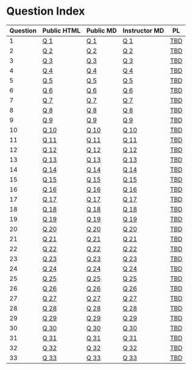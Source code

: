 # Question Index 
 
 
 | Question | Public HTML | Public MD | Instructor MD | PL |
| --------- | --------- | --------- | --------- | --------- |
1 |  [Q 1](https://firas.moosvi.com/oer/physicsbank/content/public/005.Kinematics%282D%20and%203D%29/Uniform%20Circular%20Motion/centripetal_force/centripetal_force.html)| [Q 1](https://github.com/open-resources/physics_bank/blob/main/content/public/005.Kinematics%282D%20and%203D%29/Uniform%20Circular%20Motion/centripetal_force/centripetal_force.md) | [Q 1](https://github.com/open-resources/instructor_physics_bank/blob/main/output/instructor/005.Kinematics%282D%20and%203D%29/Uniform%20Circular%20Motion/centripetal_force/centripetal_force.md) | [TBD]() | 
2 |  [Q 2](https://firas.moosvi.com/oer/physicsbank/content/public/005.Kinematics%282D%20and%203D%29/Uniform%20Circular%20Motion/angular_speed/angular_speed.html)| [Q 2](https://github.com/open-resources/physics_bank/blob/main/content/public/005.Kinematics%282D%20and%203D%29/Uniform%20Circular%20Motion/angular_speed/angular_speed.md) | [Q 2](https://github.com/open-resources/instructor_physics_bank/blob/main/output/instructor/005.Kinematics%282D%20and%203D%29/Uniform%20Circular%20Motion/angular_speed/angular_speed.md) | [TBD]() | 
3 |  [Q 3](https://firas.moosvi.com/oer/physicsbank/content/public/003.Kinematics%281D%29/Motion%20Diagrams/Running_Dog/Running_Dog.html)| [Q 3](https://github.com/open-resources/physics_bank/blob/main/content/public/003.Kinematics%281D%29/Motion%20Diagrams/Running_Dog/Running_Dog.md) | [Q 3](https://github.com/open-resources/instructor_physics_bank/blob/main/output/instructor/003.Kinematics%281D%29/Motion%20Diagrams/Running_Dog/Running_Dog.md) | [TBD]() | 
4 |  [Q 4](https://firas.moosvi.com/oer/physicsbank/content/public/006.Force/Topic%20Outcome/The%20max%20acceleration%20without%20slipping/The%20max%20acceleration%20without%20slipping.html)| [Q 4](https://github.com/open-resources/physics_bank/blob/main/content/public/006.Force/Topic%20Outcome/The%20max%20acceleration%20without%20slipping/The%20max%20acceleration%20without%20slipping.md) | [Q 4](https://github.com/open-resources/instructor_physics_bank/blob/main/output/instructor/006.Force/Topic%20Outcome/The%20max%20acceleration%20without%20slipping/The%20max%20acceleration%20without%20slipping.md) | [TBD]() | 
5 |  [Q 5](https://firas.moosvi.com/oer/physicsbank/content/public/006.Force/Topic%20Outcome/velocity_netforce/velocity_netforce.html)| [Q 5](https://github.com/open-resources/physics_bank/blob/main/content/public/006.Force/Topic%20Outcome/velocity_netforce/velocity_netforce.md) | [Q 5](https://github.com/open-resources/instructor_physics_bank/blob/main/output/instructor/006.Force/Topic%20Outcome/velocity_netforce/velocity_netforce.md) | [TBD]() | 
6 |  [Q 6](https://firas.moosvi.com/oer/physicsbank/content/public/006.Force/Topic%20Outcome/spring_on_incline/spring_on_incline.html)| [Q 6](https://github.com/open-resources/physics_bank/blob/main/content/public/006.Force/Topic%20Outcome/spring_on_incline/spring_on_incline.md) | [Q 6](https://github.com/open-resources/instructor_physics_bank/blob/main/output/instructor/006.Force/Topic%20Outcome/spring_on_incline/spring_on_incline.md) | [TBD]() | 
7 |  [Q 7](https://firas.moosvi.com/oer/physicsbank/content/public/006.Force/Equilibrium/Two%20blocks%20connected%20by%20a%20string/Two%20Blocks%20Connected%20by%20a%20String.html)| [Q 7](https://github.com/open-resources/physics_bank/blob/main/content/public/006.Force/Equilibrium/Two%20blocks%20connected%20by%20a%20string/Two%20Blocks%20Connected%20by%20a%20String.md) | [Q 7](https://github.com/open-resources/instructor_physics_bank/blob/main/output/instructor/006.Force/Equilibrium/Two%20blocks%20connected%20by%20a%20string/Two%20Blocks%20Connected%20by%20a%20String.md) | [TBD]() | 
8 |  [Q 8](https://firas.moosvi.com/oer/physicsbank/content/public/006.Force/Friction/Frictional%20Force%20between%20tires%20and%20road/Frictional%20Force%20between%20tires%20and%20road.html)| [Q 8](https://github.com/open-resources/physics_bank/blob/main/content/public/006.Force/Friction/Frictional%20Force%20between%20tires%20and%20road/Frictional%20Force%20between%20tires%20and%20road.md) | [Q 8](https://github.com/open-resources/instructor_physics_bank/blob/main/output/instructor/006.Force/Friction/Frictional%20Force%20between%20tires%20and%20road/Frictional%20Force%20between%20tires%20and%20road.md) | [TBD]() | 
9 |  [Q 9](https://firas.moosvi.com/oer/physicsbank/content/public/006.Force/Newton%27s%20Third%20Law/Force%20Vectors/force_vectors.html)| [Q 9](https://github.com/open-resources/physics_bank/blob/main/content/public/006.Force/Newton%27s%20Third%20Law/Force%20Vectors/force_vectors.md) | [Q 9](https://github.com/open-resources/instructor_physics_bank/blob/main/output/instructor/006.Force/Newton%27s%20Third%20Law/Force%20Vectors/force_vectors.md) | [TBD]() | 
10 |  [Q 10](https://firas.moosvi.com/oer/physicsbank/content/public/001.Math/Integrals/Rocket/Rocket.html)| [Q 10](https://github.com/open-resources/physics_bank/blob/main/content/public/001.Math/Integrals/Rocket/Rocket.md) | [Q 10](https://github.com/open-resources/instructor_physics_bank/blob/main/output/instructor/001.Math/Integrals/Rocket/Rocket.md) | [TBD]() | 
11 |  [Q 11](https://firas.moosvi.com/oer/physicsbank/content/public/004.Kinematics%281D%29/Position/distance_travelled/distance_travelled.html)| [Q 11](https://github.com/open-resources/physics_bank/blob/main/content/public/004.Kinematics%281D%29/Position/distance_travelled/distance_travelled.md) | [Q 11](https://github.com/open-resources/instructor_physics_bank/blob/main/output/instructor/004.Kinematics%281D%29/Position/distance_travelled/distance_travelled.md) | [TBD]() | 
12 |  [Q 12](https://firas.moosvi.com/oer/physicsbank/content/public/011.Rotational%20Dynamics/Topic%20Outcome/thread_on_spool/thread_on_spool.html)| [Q 12](https://github.com/open-resources/physics_bank/blob/main/content/public/011.Rotational%20Dynamics/Topic%20Outcome/thread_on_spool/thread_on_spool.md) | [Q 12](https://github.com/open-resources/instructor_physics_bank/blob/main/output/instructor/011.Rotational%20Dynamics/Topic%20Outcome/thread_on_spool/thread_on_spool.md) | [TBD]() | 
13 |  [Q 13](https://firas.moosvi.com/oer/physicsbank/content/public/006.Momentum%20and%20Impulse/Conservation%20of%20Momentum/System_Open_or_Closed/System_Open_or_Closed.html)| [Q 13](https://github.com/open-resources/physics_bank/blob/main/content/public/006.Momentum%20and%20Impulse/Conservation%20of%20Momentum/System_Open_or_Closed/System_Open_or_Closed.md) | [Q 13](https://github.com/open-resources/instructor_physics_bank/blob/main/output/instructor/006.Momentum%20and%20Impulse/Conservation%20of%20Momentum/System_Open_or_Closed/System_Open_or_Closed.md) | [TBD]() | 
14 |  [Q 14](https://firas.moosvi.com/oer/physicsbank/content/public/008.Energy/Exploding_Asteroid/Exploding_Asteroid.html)| [Q 14](https://github.com/open-resources/physics_bank/blob/main/content/public/008.Energy/Exploding_Asteroid/Exploding_Asteroid.md) | [Q 14](https://github.com/open-resources/instructor_physics_bank/blob/main/output/instructor/008.Energy/Exploding_Asteroid/Exploding_Asteroid.md) | [TBD]() | 
15 |  [Q 15](https://firas.moosvi.com/oer/physicsbank/content/public/008.Energy/Kinetic%20Energy/KE_energy_momentum/KE_energy_momentum.html)| [Q 15](https://github.com/open-resources/physics_bank/blob/main/content/public/008.Energy/Kinetic%20Energy/KE_energy_momentum/KE_energy_momentum.md) | [Q 15](https://github.com/open-resources/instructor_physics_bank/blob/main/output/instructor/008.Energy/Kinetic%20Energy/KE_energy_momentum/KE_energy_momentum.md) | [TBD]() | 
16 |  [Q 16](https://firas.moosvi.com/oer/physicsbank/content/public/008.Energy/Kinetic%20Energy/KE_testmass/KE_testmass.html)| [Q 16](https://github.com/open-resources/physics_bank/blob/main/content/public/008.Energy/Kinetic%20Energy/KE_testmass/KE_testmass.md) | [Q 16](https://github.com/open-resources/instructor_physics_bank/blob/main/output/instructor/008.Energy/Kinetic%20Energy/KE_testmass/KE_testmass.md) | [TBD]() | 
17 |  [Q 17](https://firas.moosvi.com/oer/physicsbank/content/public/008.Energy/Topic%20Outcome/frictionless_track/frictionless_track.html)| [Q 17](https://github.com/open-resources/physics_bank/blob/main/content/public/008.Energy/Topic%20Outcome/frictionless_track/frictionless_track.md) | [Q 17](https://github.com/open-resources/instructor_physics_bank/blob/main/output/instructor/008.Energy/Topic%20Outcome/frictionless_track/frictionless_track.md) | [TBD]() | 
18 |  [Q 18](https://firas.moosvi.com/oer/physicsbank/content/public/008.Energy/Conservation%20of%20Energy/Cut%20The%20Rope/Cut%20The%20Rope.html)| [Q 18](https://github.com/open-resources/physics_bank/blob/main/content/public/008.Energy/Conservation%20of%20Energy/Cut%20The%20Rope/Cut%20The%20Rope.md) | [Q 18](https://github.com/open-resources/instructor_physics_bank/blob/main/output/instructor/008.Energy/Conservation%20of%20Energy/Cut%20The%20Rope/Cut%20The%20Rope.md) | [TBD]() | 
19 |  [Q 19](https://firas.moosvi.com/oer/physicsbank/content/public/008.Energy/Conservation%20of%20Energy/Energy%20lost%20to%20air%20friction/energy_lost_air_friction.html)| [Q 19](https://github.com/open-resources/physics_bank/blob/main/content/public/008.Energy/Conservation%20of%20Energy/Energy%20lost%20to%20air%20friction/energy_lost_air_friction.md) | [Q 19](https://github.com/open-resources/instructor_physics_bank/blob/main/output/instructor/008.Energy/Conservation%20of%20Energy/Energy%20lost%20to%20air%20friction/energy_lost_air_friction.md) | [TBD]() | 
20 |  [Q 20](https://firas.moosvi.com/oer/physicsbank/content/public/008.Energy/Conservation%20of%20Energy/ball_race/2012Final_q3.html)| [Q 20](https://github.com/open-resources/physics_bank/blob/main/content/public/008.Energy/Conservation%20of%20Energy/ball_race/2012Final_q3.md) | [Q 20](https://github.com/open-resources/instructor_physics_bank/blob/main/output/instructor/008.Energy/Conservation%20of%20Energy/ball_race/2012Final_q3.md) | [TBD]() | 
21 |  [Q 21](https://firas.moosvi.com/oer/physicsbank/content/public/008.Energy/Conservation%20of%20Energy/Physics%20of%20Roller%20Coasters/Physics%20of%20Roller%20Coasters.html)| [Q 21](https://github.com/open-resources/physics_bank/blob/main/content/public/008.Energy/Conservation%20of%20Energy/Physics%20of%20Roller%20Coasters/Physics%20of%20Roller%20Coasters.md) | [Q 21](https://github.com/open-resources/instructor_physics_bank/blob/main/output/instructor/008.Energy/Conservation%20of%20Energy/Physics%20of%20Roller%20Coasters/Physics%20of%20Roller%20Coasters.md) | [TBD]() | 
22 |  [Q 22](https://firas.moosvi.com/oer/physicsbank/content/public/008.Energy/Conservation%20of%20Energy/dissipative_process/dissipative_process.html)| [Q 22](https://github.com/open-resources/physics_bank/blob/main/content/public/008.Energy/Conservation%20of%20Energy/dissipative_process/dissipative_process.md) | [Q 22](https://github.com/open-resources/instructor_physics_bank/blob/main/output/instructor/008.Energy/Conservation%20of%20Energy/dissipative_process/dissipative_process.md) | [TBD]() | 
23 |  [Q 23](https://firas.moosvi.com/oer/physicsbank/content/public/004.Kinematics%282D%20and%203D%29/Projectile%20Motion/Q1_test_projectilemotion/Q1_test_projectilemotion.html)| [Q 23](https://github.com/open-resources/physics_bank/blob/main/content/public/004.Kinematics%282D%20and%203D%29/Projectile%20Motion/Q1_test_projectilemotion/Q1_test_projectilemotion.md) | [Q 23](https://github.com/open-resources/instructor_physics_bank/blob/main/output/instructor/004.Kinematics%282D%20and%203D%29/Projectile%20Motion/Q1_test_projectilemotion/Q1_test_projectilemotion.md) | [TBD]() | 
24 |  [Q 24](https://firas.moosvi.com/oer/physicsbank/content/public/010.Rotational%20Motion/Topic%20Outcome/Wheel_of_fortune/Wheel_of_fortune.html)| [Q 24](https://github.com/open-resources/physics_bank/blob/main/content/public/010.Rotational%20Motion/Topic%20Outcome/Wheel_of_fortune/Wheel_of_fortune.md) | [Q 24](https://github.com/open-resources/instructor_physics_bank/blob/main/output/instructor/010.Rotational%20Motion/Topic%20Outcome/Wheel_of_fortune/Wheel_of_fortune.md) | [TBD]() | 
25 |  [Q 25](https://firas.moosvi.com/oer/physicsbank/content/public/007.Momentum%20and%20Impulse/Conservation%20of%20Momentum/Isolated_systems/Isolated_systems.html)| [Q 25](https://github.com/open-resources/physics_bank/blob/main/content/public/007.Momentum%20and%20Impulse/Conservation%20of%20Momentum/Isolated_systems/Isolated_systems.md) | [Q 25](https://github.com/open-resources/instructor_physics_bank/blob/main/output/instructor/007.Momentum%20and%20Impulse/Conservation%20of%20Momentum/Isolated_systems/Isolated_systems.md) | [TBD]() | 
26 |  [Q 26](https://firas.moosvi.com/oer/physicsbank/content/public/007.Momentum%20and%20Impulse/Conservation%20of%20Momentum/Explosions_and_Velocity/Explosions_and_Velocity.html)| [Q 26](https://github.com/open-resources/physics_bank/blob/main/content/public/007.Momentum%20and%20Impulse/Conservation%20of%20Momentum/Explosions_and_Velocity/Explosions_and_Velocity.md) | [Q 26](https://github.com/open-resources/instructor_physics_bank/blob/main/output/instructor/007.Momentum%20and%20Impulse/Conservation%20of%20Momentum/Explosions_and_Velocity/Explosions_and_Velocity.md) | [TBD]() | 
27 |  [Q 27](https://firas.moosvi.com/oer/physicsbank/content/public/007.Momentum%20and%20Impulse/Conservation%20of%20Momentum/mass_spring_collision/mass_spring_collision.html)| [Q 27](https://github.com/open-resources/physics_bank/blob/main/content/public/007.Momentum%20and%20Impulse/Conservation%20of%20Momentum/mass_spring_collision/mass_spring_collision.md) | [Q 27](https://github.com/open-resources/instructor_physics_bank/blob/main/output/instructor/007.Momentum%20and%20Impulse/Conservation%20of%20Momentum/mass_spring_collision/mass_spring_collision.md) | [TBD]() | 
28 |  [Q 28](https://firas.moosvi.com/oer/physicsbank/content/public/007.Momentum%20and%20Impulse/Impulse/airbag_collision/airbag_collision.html)| [Q 28](https://github.com/open-resources/physics_bank/blob/main/content/public/007.Momentum%20and%20Impulse/Impulse/airbag_collision/airbag_collision.md) | [Q 28](https://github.com/open-resources/instructor_physics_bank/blob/main/output/instructor/007.Momentum%20and%20Impulse/Impulse/airbag_collision/airbag_collision.md) | [TBD]() | 
29 |  [Q 29](https://firas.moosvi.com/oer/physicsbank/content/public/007.Momentum%20and%20Impulse/Impulse/Bouncing_Ball/Bouncing_Ball.html)| [Q 29](https://github.com/open-resources/physics_bank/blob/main/content/public/007.Momentum%20and%20Impulse/Impulse/Bouncing_Ball/Bouncing_Ball.md) | [Q 29](https://github.com/open-resources/instructor_physics_bank/blob/main/output/instructor/007.Momentum%20and%20Impulse/Impulse/Bouncing_Ball/Bouncing_Ball.md) | [TBD]() | 
30 |  [Q 30](https://firas.moosvi.com/oer/physicsbank/content/public/007.Momentum%20and%20Impulse/Momentum/Dinner_Plate/dinner_plate.html)| [Q 30](https://github.com/open-resources/physics_bank/blob/main/content/public/007.Momentum%20and%20Impulse/Momentum/Dinner_Plate/dinner_plate.md) | [Q 30](https://github.com/open-resources/instructor_physics_bank/blob/main/output/instructor/007.Momentum%20and%20Impulse/Momentum/Dinner_Plate/dinner_plate.md) | [TBD]() | 
31 |  [Q 31](https://firas.moosvi.com/oer/physicsbank/content/public/007.Momentum%20and%20Impulse/Momentum/Rock_Powered_Rocket/Rock_Powered_Rocket.html)| [Q 31](https://github.com/open-resources/physics_bank/blob/main/content/public/007.Momentum%20and%20Impulse/Momentum/Rock_Powered_Rocket/Rock_Powered_Rocket.md) | [Q 31](https://github.com/open-resources/instructor_physics_bank/blob/main/output/instructor/007.Momentum%20and%20Impulse/Momentum/Rock_Powered_Rocket/Rock_Powered_Rocket.md) | [TBD]() | 
32 |  [Q 32](https://firas.moosvi.com/oer/physicsbank/content/public/003.Vectors/Topic%20Outcome/Choose_all_Vectors_Scalars/Choose_all_Vectors_Scalars.html)| [Q 32](https://github.com/open-resources/physics_bank/blob/main/content/public/003.Vectors/Topic%20Outcome/Choose_all_Vectors_Scalars/Choose_all_Vectors_Scalars.md) | [Q 32](https://github.com/open-resources/instructor_physics_bank/blob/main/output/instructor/003.Vectors/Topic%20Outcome/Choose_all_Vectors_Scalars/Choose_all_Vectors_Scalars.md) | [TBD]() | 
33 |  [Q 33](https://firas.moosvi.com/oer/physicsbank/content/public/014.Elasticity/Topic%20Outcome/Identical%20Mass-Springs%20with%20different%20Displacement/Identical%20Mass-Springs%20with%20different%20Displacement.html)| [Q 33](https://github.com/open-resources/physics_bank/blob/main/content/public/014.Elasticity/Topic%20Outcome/Identical%20Mass-Springs%20with%20different%20Displacement/Identical%20Mass-Springs%20with%20different%20Displacement.md) | [Q 33](https://github.com/open-resources/instructor_physics_bank/blob/main/output/instructor/014.Elasticity/Topic%20Outcome/Identical%20Mass-Springs%20with%20different%20Displacement/Identical%20Mass-Springs%20with%20different%20Displacement.md) | [TBD]() | 
